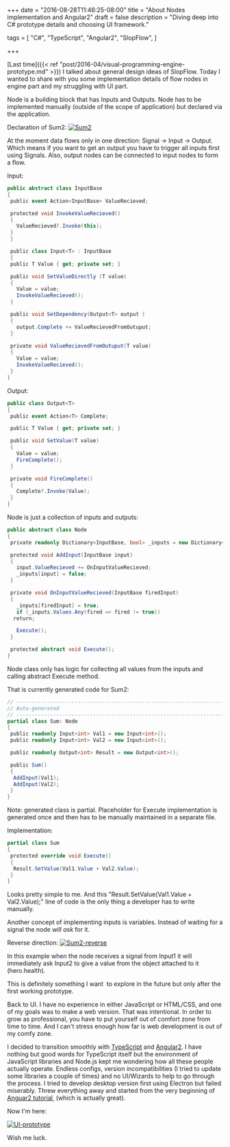 +++
date = "2016-08-28T11:46:25-08:00"
title = "About Nodes implementation and Angular2"
draft = false
description = "Diving deep into C# prototype details and choosing UI framework."

tags = [
  "C#",
  "TypeScript",
  "Angular2",
  "SlopFlow",
  ]

+++

[Last time]({{< ref "post/2016-04/visual-programming-engine-prototype.md" >}}) I talked about general design ideas of SlopFlow. Today I wanted to share with you some implementation details of flow nodes in engine part and my struggling with UI part.  

Node is a building block that has Inputs and Outputs. Node has to be implemented manually (outside of the scope of application) but declared via the application.  

Declaration of Sum2:
[![Sum2](/post/2016-08/about-nodes-implementation-and-angular2/Sum2.png)](/post/2016-08/about-nodes-implementation-and-angular2/Sum2.png)


At the moment data flows only in one direction: Signal -> Input -> Output. Which means if you want to get an output you have to trigger all inputs first using Signals. Also, output nodes can be connected to input nodes to form a flow.  

Input:

```csharp
public abstract class InputBase
{
 public event Action<InputBase> ValueRecieved;

 protected void InvokeValueRecieved()
 {
   ValueRecieved?.Invoke(this);
 }
 }

 public class Input<T> : InputBase
 {
 public T Value { get; private set; }

 public void SetValueDirectly (T value)
 {
   Value = value;
   InvokeValueRecieved();
 }

 public void SetDependency(Output<T> output )
 {
   output.Complete += ValueRecievedFromOutuput;
 }

 private void ValueRecievedFromOutuput(T value)
 {
   Value = value;
   InvokeValueRecieved();
 }
}
```

Output:

```csharp
public class Output<T>
{
 public event Action<T> Complete;

 public T Value { get; private set; }

 public void SetValue(T value)
 {
   Value = value;
   FireComplete();
 }

 private void FireComplete()
 {
   Complete?.Invoke(Value);
 }
}
```

Node is just a collection of inputs and outputs:

```csharp
public abstract class Node
{
 private readonly Dictionary<InputBase, bool> _inputs = new Dictionary<InputBase, bool>();

 protected void AddInput(InputBase input)
 {
   input.ValueRecieved += OnInputValueRecieved;
   _inputs[input] = false;
 }

 private void OnInputValueRecieved(InputBase firedInput)
 {
   _inputs[firedInput] = true;
   if (_inputs.Values.Any(fired => fired != true))
  return;

   Execute();
 }

 protected abstract void Execute();
}
```

Node class only has logic for collecting all values from the inputs and calling abstract Execute method.

That is currently generated code for Sum2:

```csharp
// ------------------------------------------------------------------------------
// Auto-generated
// ------------------------------------------------------------------------------
partial class Sum: Node
{
 public readonly Input<int> Val1 = new Input<int>();
 public readonly Input<int> Val2 = new Input<int>();

 public readonly Output<int> Result = new Output<int>();

 public Sum()
 {
  AddInput(Val1);
  AddInput(Val2);
 }
}
```

Note: generated class is partial. Placeholder for Execute implementation is generated once and then has to be manually maintained in a separate file.

Implementation:

```csharp
partial class Sum
{
 protected override void Execute()
 {
  Result.SetValue(Val1.Value + Val2.Value);
 }
}
```

Looks pretty simple to me. And this "Result.SetValue(Val1.Value + Val2.Value);" line of code is the only thing a developer has to write manually.

Another concept of implementing inputs is variables. Instead of waiting for a signal the node _will ask_ for it.  

Reverse direction:
[![Sum2-reverse](/post/2016-08/about-nodes-implementation-and-angular2/Sum2-reverse.png)](/post/2016-08/about-nodes-implementation-and-angular2/Sum2-reverse.png)

In this example when the node receives a signal from Input1 it will immediately ask Input2 to give a value from the object attached to it (hero.health).

This is definitely something I want  to explore in the future but only after the first working prototype.

Back to UI. I have no experience in either JavaScript or HTML/CSS, and one of my goals was to make a web version. That was intentional. In order to grow as professional, you have to put yourself out of comfort zone from time to time. And I can't stress enough how far is web development is out of my comfy zone.

I decided to transition smoothly with [TypeScript](http://www.typescriptlang.org/index.html) and [Angular2](https://angular.io/). I have nothing but good words for TypeScript itself but the environment of JavaScript libraries and Node.js kept me wondering how all these people actually operate. Endless configs, version incompatibilities (I tried to update some libraries a couple of times) and no UI/Wizards to help to go through the process. I tried to develop desktop version first using Electron but failed miserably. Threw everything away and started from the very beginning of [Anguar2 tutorial ](https://angular.io/docs/ts/latest/tutorial/) (which is actually great).

Now I'm here:  

[![UI-prototype](/post/2016-08/about-nodes-implementation-and-angular2/UI-prototype.png)](/post/2016-08/about-nodes-implementation-and-angular2/UI-prototype.png)

Wish me luck.